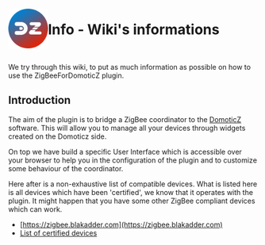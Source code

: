 <a href="Home.md"><img align="left" width="80" height="80" src="../Images/logo_Z4D.png" alt="Logo"></a>

# Info - Wiki's informations

</br>

We try through this wiki, to put as much information as possible on how to use the ZigBeeForDomoticZ plugin.

## Introduction

The aim of the plugin is to bridge a ZigBee coordinator to the [DomoticZ](https://www.domoticz.com) software. This will allow you to manage all your devices through widgets created on the Domoticz side.

On top we have build a specific User Interface which is accessible over your browser to help you in the configuration of the plugin and to customize some behaviour of the coordinator.

Here after is a non-exhaustive list of compatible devices. What is listed here is all devices which have been 'certified', we know that it operates with the plugin. It might happen that you have some other ZigBee compliant devices which can work.
* [https://zigbee.blakadder.com](https://zigbee.blakadder.com)
* [List of certified devices](Info_Compatible-devices.md)
